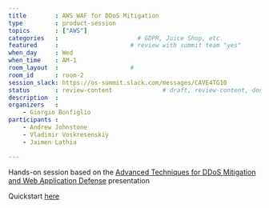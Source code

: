 ```yaml
---
title        : AWS WAF for DDoS Mitigation
type         : product-session
topics       : ["AWS"]
categories   :                      # GDPR, Juice Shop, etc.
featured     :                    # review with summit team "yes"
when_day     : Wed
when_time    : AM-1
room_layout  :                    #
room_id      : room-2
session_slack: https://os-summit.slack.com/messages/CAVE4TG10
status       : review-content              # draft, review-content, done
description  :
organizers   :
    - Giorgio Bonfiglio
participants :
    - Andrew Johnstone
    - Vladimir Voskresenskiy
    - Jaimen Lathia

---
```


Hands-on session based on the [Advanced Techniques for DDoS Mitigation and Web Application Defense](http://london-summit-slides-2017.s3.amazonaws.com/Advanced%20Techniques%20for%20DDoS%20Mitigation%20and%20Web%20Application%20Defense.pdf) presentation

Quickstart [here](https://aws.amazon.com/answers/security/aws-waf-security-automations/)

<!-- (add more details about DevSecOps Maturity Model here)

## WHY

(...)

## What

(...)

## Outcomes

(...)

## References

(...) -->
